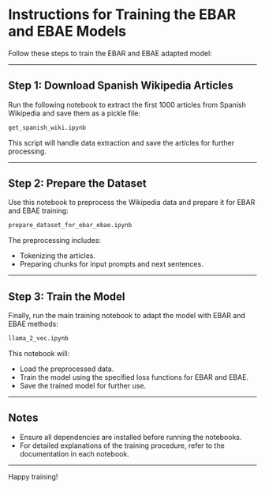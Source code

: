 # Instructions for Training the EBAR and EBAE Models

Follow these steps to train the EBAR and EBAE adapted model:

---

## Step 1: Download Spanish Wikipedia Articles
Run the following notebook to extract the first 1000 articles from Spanish Wikipedia and save them as a pickle file:

```bash
get_spanish_wiki.ipynb
```

This script will handle data extraction and save the articles for further processing.

---

## Step 2: Prepare the Dataset
Use this notebook to preprocess the Wikipedia data and prepare it for EBAR and EBAE training:

```bash
prepare_dataset_for_ebar_ebae.ipynb
```

The preprocessing includes:
- Tokenizing the articles.
- Preparing chunks for input prompts and next sentences.

---

## Step 3: Train the Model
Finally, run the main training notebook to adapt the model with EBAR and EBAE methods:

```bash
llama_2_vec.ipynb
```

This notebook will:
- Load the preprocessed data.
- Train the model using the specified loss functions for EBAR and EBAE.
- Save the trained model for further use.

---

## Notes
- Ensure all dependencies are installed before running the notebooks.
- For detailed explanations of the training procedure, refer to the documentation in each notebook.

---

Happy training!
```